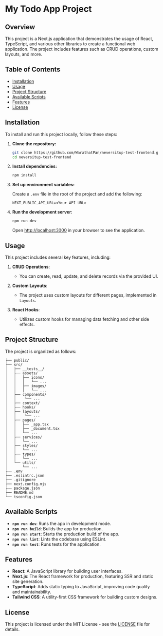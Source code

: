 # My Todo App Project

## Overview

This project is a Next.js application that demonstrates the usage of React, TypeScript, and various other libraries to create a functional web application. The project includes features such as CRUD operations, custom layouts, and more.

## Table of Contents

- [Installation](#installation)
- [Usage](#usage)
- [Project Structure](#project-structure)
- [Available Scripts](#available-scripts)
- [Features](#features)
- [License](#license)

## Installation

To install and run this project locally, follow these steps:

1. **Clone the repository:**

   ```bash
   git clone https://github.com/WarathatPan/neversitup-test-frontend.git
   cd neversitup-test-frontend
   ```

2. **Install dependencies:**

   ```bash
   npm install
   ```

3. **Set up environment variables:**

   Create a `.env` file in the root of the project and add the following:

   ```plaintext
   NEXT_PUBLIC_API_URL=<Your API URL>
   ```

4. **Run the development server:**

   ```bash
   npm run dev
   ```

   Open [http://localhost:3000](http://localhost:3000) in your browser to see the application.

## Usage

This project includes several key features, including:

1. **CRUD Operations**:
   - You can create, read, update, and delete records via the provided UI.

2. **Custom Layouts**:
   - The project uses custom layouts for different pages, implemented in `Layouts`.

3. **React Hooks**:
   - Utilizes custom hooks for managing data fetching and other side effects.

## Project Structure

The project is organized as follows:

```plaintext
├── public/                     
├── src/                        
│   ├── __tests__/              
│   ├── assets/                 
│   │   ├── icons/
│   │   │   └── ...            
│   │   ├── images/  
│   │   │   └── ...           
│   ├── components/     
│   │    └── ...         
│   ├── context/                
│   ├── hooks/                  
│   ├── layouts/      
│   │    └── ...           
│   ├── pages/                  
│   │   ├── _app.tsx            
│   │   ├── _document.tsx       
│   │   └── ...          
│   ├── services/ 
│   │   └── ...          
│   ├── styles/ 
│   │   └── ...          
│   ├── types/                  
│   │   └── ...          
│   └── utils/                  
│       └── ...          
├── .env                        
├── .eslintrc.json             
├── .gitignore                  
├── next.config.mjs             
├── package.json                
├── README.md                   
└── tsconfig.json               
```

## Available Scripts

- **`npm run dev`**: Runs the app in development mode.
- **`npm run build`**: Builds the app for production.
- **`npm run start`**: Starts the production build of the app.
- **`npm run lint`**: Lints the codebase using ESLint.
- **`npm run test`**: Runs tests for the application.

## Features

- **React**: A JavaScript library for building user interfaces.
- **Next.js**: The React framework for production, featuring SSR and static site generation.
- **TypeScript**: Adds static typing to JavaScript, improving code quality and maintainability.
- **Tailwind CSS**: A utility-first CSS framework for building custom designs.

## License

This project is licensed under the MIT License - see the [LICENSE](LICENSE) file for details.
